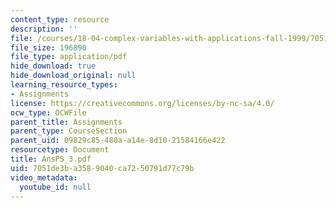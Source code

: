 ```yaml
---
content_type: resource
description: ''
file: /courses/18-04-complex-variables-with-applications-fall-1999/7051de3ba3589040ca7250791d77c79b_AnsPS_3.pdf
file_size: 196890
file_type: application/pdf
hide_download: true
hide_download_original: null
learning_resource_types:
- Assignments
license: https://creativecommons.org/licenses/by-nc-sa/4.0/
ocw_type: OCWFile
parent_title: Assignments
parent_type: CourseSection
parent_uid: 09829c85-480a-a14e-8d10-21584166e422
resourcetype: Document
title: AnsPS_3.pdf
uid: 7051de3b-a358-9040-ca72-50791d77c79b
video_metadata:
  youtube_id: null
---
```

